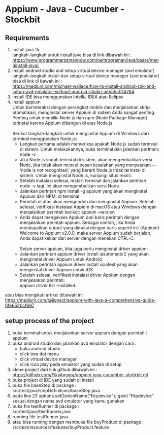 # Appium - Java - Cucumber - Stockbit

## Requirements
1. install java 15 <br> langkah-langkah untuk install java bisa di link dibawah ini : <br> https://www.programmerzamannow.com/pemrograman/java/dasar/menginstall-java/
2. install android studio and setup virtual device manager (avd emulator) <br> langkah-langkah install dan setup virtual device manager (avd emulator) bisa di link di bawah ini : <br> https://medium.com/michael-wallace/how-to-install-android-sdk-and-setup-avd-emulator-without-android-studio-aeb55c014264
3. install IDE bisa menggunakan IntelliJ IDEA atau Eclipse
3. install appium <br>
   Untuk berinteraksi dengan perangkat mobile dan menjalankan skrip otomatisasi, menginstal server Appium di sistem Anda sangat penting. Penting untuk memiliki Node.js dan npm (Node Package Manager) terinstal karena Appium dibangun di atas Node.js. <br> <br>
   Berikut langkah-langkah untuk menginstal Appium di Windows dari terminal menggunakan Node.js:
   - Langkah pertama adalah memeriksa apakah Node.js sudah terinstal di sistem.
     Untuk melakukannya, buka terminal dan jalankan perintah: node -v
   - Jika Node.js sudah terinstal di sistem, akan mengembalikan versi Node, jika tidak akan muncul pesan kesalahan yang menyatakan — ‘node is not recognized’, yang berarti Node.js tidak terinstal di sistem.
     Untuk menginstal Node.js, kunjungi situs resmi.
   - Setelah instalasi selesai, restart terminal dan jalankan perintah <br>  node -v lagi. Ini akan mengembalikan versi Node.
   - Jalankan perintah npm install -g appium yang akan menginstal Appium dari NPM. di terminal
   - Perintah di atas akan mengunduh dan menginstal Appium. Setelah selesai, verifikasi instalasi Appium di macOS atau Windows dengan menjalankan perintah berikut:
     appium –version
   - Anda dapat mengakses Appium dari baris perintah dengan menjalankan perintah appium. Sebagai contoh, jika Anda mendapatkan output yang dimulai dengan baris seperti ini: (Appium) Welcome to Appium v2.0.0, maka server Appium sudah berjalan. Anda dapat keluar dari server dengan menekan CTRL-C. <br> <br>
     Selain server appium, kita juga perlu menginstal driver appium:
   - Jalankan perintah appium driver install uiautomator2 yang akan menginstal driver Appium untuk Android.
   - Jalankan perintah appium driver install xcuitest yang akan menginstal driver Appium untuk iOS.
   - Setelah selesai, verifikasi instalasi driver Appium dengan menjalankan perintah:<br>
     appium driver list –installed. <br>

atau bisa mengikuti artikel dibawah ini <br> https://medium.com/@jignect/appium-with-java-a-comprehensive-guide-0fe6520cf697

## setup process of the project
1. buka terminal untuk menjalankan server appium dengan perintah : <br> appium
2. buka android studio dan jalankan avd emulator dengan cara :
   - buka android studio
   - click tree dot menu
   - click virtual device manager
   - click icon play pada emulator yang sudah di setup
3. clone project dari link github dibawah ini : <br> https://github.com/FikyAnggra/appium-java-cucumber-stockbit.git
4. buka project di IDE yang sudah di install
5. buka file baseStep di package : <br> src/test/java/stepDefinitions/baseStep.java
6. pada line 23 options.setDeviceName("fikydevice"); ganti "fikydevice" sesuai dengan nama avd emulator yang kamu gunakan
7. buka file testRunner di package : <br> src/test/java/testRunner.java
8. running file testRunner.java
9. atau bisa running dengan membuka file buyProduct di package : <br> src/test/resources/features/buyProduct.feature
